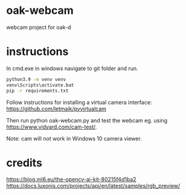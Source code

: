 # oak-webcam
webcam project for oak-d

# instructions
In cmd.exe in windows navigate to git folder and run.

```cmd
python3.9 -m venv venv
venv\Scripts\activate.bat
pip -r requirements.txt
```

Follow instructions for installing a virtual camera interface:
https://github.com/letmaik/pyvirtualcam

Then run python oak-webcam.py and test the webcam eg.
using https://www.vidyard.com/cam-test/.

Note: cam will not work in Windows 10 camera viewer.


# credits
https://blog.ml6.eu/the-opencv-ai-kit-80215f4d1ba2
https://docs.luxonis.com/projects/api/en/latest/samples/rgb_preview/
